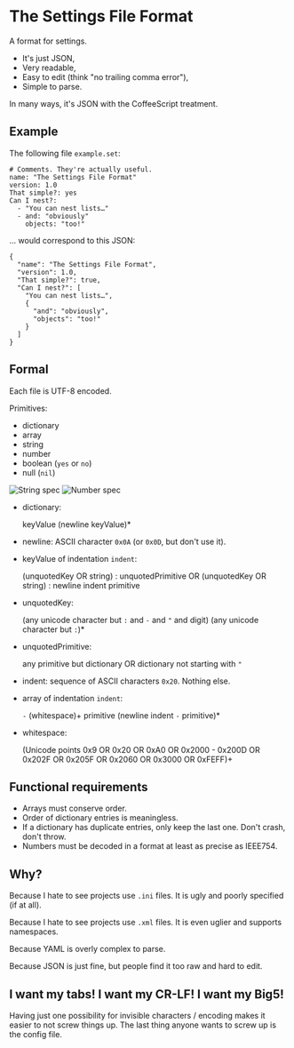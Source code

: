 The Settings File Format
========================

A format for settings.

- It's just JSON,
- Very readable,
- Easy to edit (think "no trailing comma error"),
- Simple to parse.

In many ways, it's JSON with the CoffeeScript treatment.


## Example

The following file `example.set`:

    # Comments. They're actually useful.
    name: "The Settings File Format"
    version: 1.0
    That simple?: yes
    Can I nest?:
      - "You can nest lists…"
      - and: "obviously"
        objects: "too!"

… would correspond to this JSON:

    {
      "name": "The Settings File Format",
      "version": 1.0,
      "That simple?": true,
      "Can I nest?": [
        "You can nest lists…",
        {
          "and": "obviously",
          "objects": "too!"
        }
      ]
    }


## Formal

Each file is UTF-8 encoded.

Primitives:

- dictionary
- array
- string
- number
- boolean (`yes` or `no`)
- null (`nil`)

![String spec](http://json.org/string.gif)
![Number spec](http://json.org/number.gif)

- dictionary:

    keyValue (newline keyValue)*

- newline: ASCII character `0x0A` (or `0x0D`, but don't use it).

- keyValue of indentation `indent`:

    (unquotedKey OR string) : unquotedPrimitive
    OR
    (unquotedKey OR string) : newline indent primitive

- unquotedKey:

    (any unicode character but `:` and `-` and `"` and digit)
    (any unicode character but `:`)*

- unquotedPrimitive:

    any primitive but dictionary
    OR
    dictionary not starting with `"`

- indent: sequence of ASCII characters `0x20`. Nothing else.

- array of indentation `indent`:

    `-` (whitespace)+ primitive (newline indent `-` primitive)*

- whitespace:

    (Unicode points 0x9 OR 0x20 OR 0xA0 OR 0x2000 - 0x200D OR 0x202F OR 0x205F
    OR 0x2060 OR 0x3000 OR 0xFEFF)+


## Functional requirements

- Arrays must conserve order.
- Order of dictionary entries is meaningless.
- If a dictionary has duplicate entries, only keep the last one.
  Don't crash, don't throw.
- Numbers must be decoded in a format at least as precise as IEEE754.


## Why?

Because I hate to see projects use `.ini` files. It is ugly and poorly specified
(if at all).

Because I hate to see projects use `.xml` files. It is even uglier and supports
namespaces.

Because YAML is overly complex to parse.

Because JSON is just fine, but people find it too raw and hard to edit.


## I want my tabs! I want my CR-LF! I want my Big5!

Having just one possibility for invisible characters / encoding makes it easier
to not screw things up. The last thing anyone wants to screw up is the config
file.
